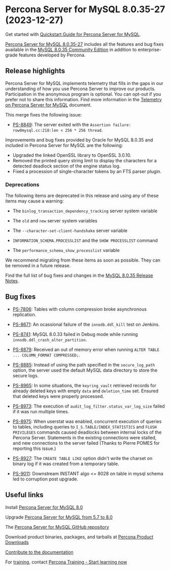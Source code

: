 # Percona Server for MySQL 8.0.35-27 (2023-12-27)

Get started with [Quickstart Guide for Percona Server for MySQL](../quickstart-overview.md).

[Percona Server for MySQL 8.0.35-27](https://www.percona.com/software/mysql-database/percona-server) includes all the features and bug fixes available in the
[MySQL 8.0.35 Community Edition](https://dev.mysql.com/doc/relnotes/mysql/8.0/en/news-8-0-35.html) in addition to enterprise-grade features developed by Percona.

## Release highlights

Percona Server for MySQL implements telemetry that fills in the gaps in our understanding of how you use Percona Server to improve our products. Participation in the anonymous program is optional. You can opt-out if you prefer not to share this information. Find more information in the [Telemetry on Percona Server for MySQL](../telemetry.md) document.

This merge fixes the following issue:

* [PS-8849](https://jira.percona.com/browse/PS-8849): The server exited with the `Assertion failure: row0mysql.cc:218:len < 256 * 256 thread`.

Improvements and bug fixes provided by Oracle for MySQL 8.0.35 and included in Percona Server for MySQL are the following:

* Upgraded the linked OpenSSL library to OpenSSL 3.0.10.
* Removed the printed query string limit to display the characters for a detected deadlock section of the engine status log.
* Fixed a procession of single-character tokens by an FTS parser plugin.

### Deprecations

The following items are deprecated in this release and using any of these items may cause a warning:

* The `binlog_transaction_dependency_tracking` server system variable

* The `old` and `new` server system variables

* The `--character-set-client-handshake` server variable

* `INFORMATION_SCHEMA.PROCESSLIST` and the `SHOW PROCESSLIST` command

* The `performance_schema_show_processlist` variable

We recommend migrating from these items as soon as possible. They can be removed in a future release.

Find the full list of bug fixes and changes in the [MySQL 8.0.35 Release Notes](https://dev.mysql.com/doc/relnotes/mysql/8.0/en/news-8-0-35.html).

## Bug fixes

* [PS-7806](https://jira.percona.com/browse/PS-7806): Tables with column compression broke asynchronous replication.

* [PS-8671](https://jira.percona.com/browse/PS-8671): An ocassional failure of the `innodb.ddl_kill` test on Jenkins.

* [PS-8741](https://jira.percona.com/browse/PS-8741): MySQL 8.0.33 failed in Debug mode while running `innodb.ddl_crash_alter_partition`.

* [PS-8879](https://jira.percona.com/browse/PS-8879): Received an out of memory error when running `ALTER TABLE ... COLUMN_FORMAT COMPRESSED;`.

* [PS-8885](https://perconadev.atlassian.net/browse/PS-8885): Instead of using the path specified in the `secure_log_path` option, the server used the default MySQL data directory to store the secure logs.

* [PS-8965](https://jira.percona.com/browse/PS-8965): In some situations, the `keyring_vault` retrieved records for already deleted keys with empty `data` and `deletion_time` set. Ensured that deleted keys were properly processed.

* [PS-8973](https://jira.percona.com/browse/PS-8973): The execution of `audit_log_filter.status_var_log_size` failed if it was run multiple times.

* [PS-8975](https://jira.percona.com/browse/PS-8975): When userstat was enabled, concurrent execution of queries to tables, including queries to `I_S.TABLE/INDEX_STATISTICS` and `FLUSH PRIVILEGES` commands caused deadlocks between internal locks of the Percona Server. Statements in the existing connections were stalled, and new connections to the server failed (Thanks to Pierre POMES for reporting this issue.)

* [PS-8927](https://perconadev.atlassian.net/browse/PS-8927): The `CREATE TABLE LIKE` option didn't write the charset on binary log if it was created from a temporary table.

* [PS-9011](https://perconadev.atlassian.net/browse/PS-9011): Downstream INSTANT algo <= 8028 on table in mysql schema led to corruption post upgrade.

## Useful links

Install [Percona Server for MySQL 8.0](https://docs.percona.com/percona-server/8.0/installation.html)

Upgrade [Percona Server for MySQL from 5.7 to 8.0](https://docs.percona.com/percona-server/8.0/upgrading_guide.html)

The [Percona Server for MySQL GitHub repository](https://github.com/percona/percona-server)

Download product binaries, packages, and tarballs at [Percona Product Downloads](https://www.percona.com/downloads)

[Contribute to the documentation](https://github.com/percona/psmysql-docs/blob/8.0/contributing.md)

For [training](https://www.percona.com/training), contact [Percona Training - Start learning now](https://learn.percona.com/contact-me)
